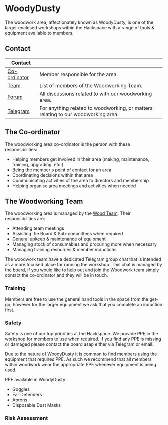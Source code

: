 WoodyDusty
==========

The woodwork area, affectionately known as WoodyDusty, is one of the larger enclosed workshops within the Hackspace with a range of tools & equipment available to members.

Contact
-------

| Contact                                                    |                                                                                   |
|------------------------------------------------------------|-----------------------------------------------------------------------------------|
| [Co-ordinator](https://list.hacman.org.uk/u/peterdroberts) | Member responsible for the area.                                                  |
| [Team](https://list.hacman.org.uk/g/Team_Wood)             | List of members of the Woodworking Team.                                          |
| [Forum](https://list.hacman.org.uk/c/space/woodworking/6)  | All discussions related to with our woodworking area.                             |
| [Telegram](https://t.me/HACManchester/200505)              | For anything related to woodworking, or matters relating to our woodworking area. |

The Co-ordinator
----------------

The woodworking area co-ordinator is the person with these responsibilities:

-	Helping members get involved in their area (making, maintenance, training, upgrading, etc.)
-	Being the member s point of contact for an area
-	Coordinating decisions within that area
-	Communicating activities of the area to directors and membership
-	Helping organise area meetings and activities when needed

The Woodworking Team
--------------------

The woodworking area is managed by the [Wood Team](https://list.hacman.org.uk/g/Team_Wood). Their responsibilities are:

-	Attending team meetings
-	Assisting the Board & Sub-committees when required
-	General upkeep & maintenance of equipment
-	Managing stock of consumables and procuring more when necessary
-	Managing training resources & member inductions

The woodwork team have a dedicated Telegram group chat that is intended as a more focused place for running the workshop. This chat is managed by the board, if you would like to help out and join the Woodwork team simply contact the co-ordinator and they will be in touch.

### **Training**

Members are free to use the general hand tools in the space from the get-go, however for the larger equipment we ask that you complete an induction first.

### **Safety**

Safety is one of our top priorities at the Hackspace. We provide PPE in the workshop for members to use when required. If you find any PPE is missing or damaged please contact the board asap either via Telegram or email.

Due to the nature of WoodyDusty it is common to find members using the equipment that requires PPE. As such we recommend that all members within woodwork wear the appropriate PPE whenever equipment is being used.

PPE available in WoodyDusty:

-	Goggles
-	Ear Defenders
-	Aprons
-	Disposable Dust Masks

### **Risk Assessment**

